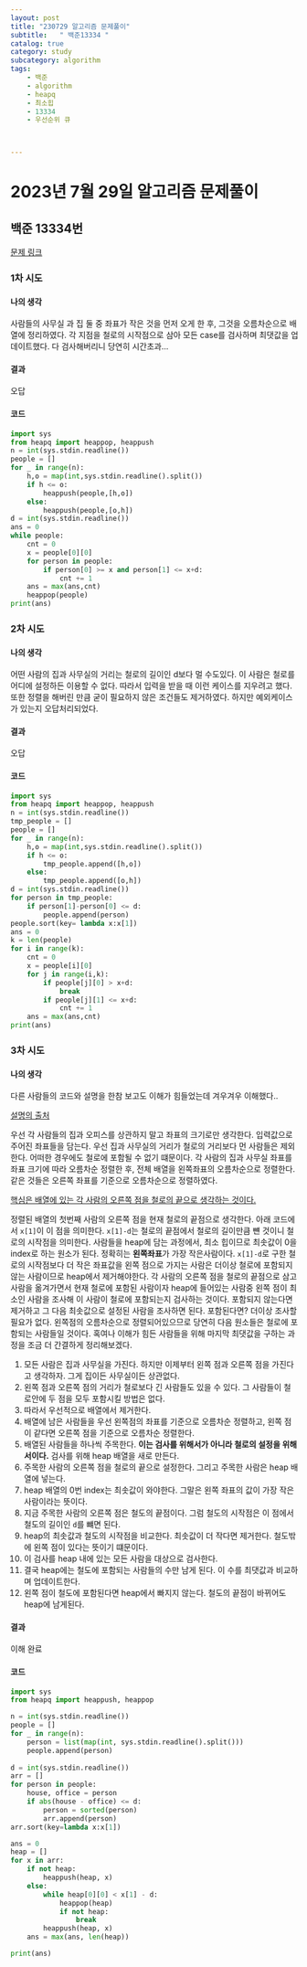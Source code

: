 ```yaml
---
layout: post
title: "230729 알고리즘 문제풀이"
subtitle:   " 백준13334 "
catalog: true
category: study
subcategory: algorithm
tags:
    - 백준
    - algorithm
    - heapq
    - 최소힙
    - 13334
    - 우선순위 큐



---
```


# 2023년 7월 29일 알고리즘 문제풀이

## 백준 13334번

[문제 링크](https://www.acmicpc.net/problem/13334)

### 1차 시도

#### 나의 생각

사람들의 사무실 과 집 둘 중 좌표가 작은 것을 먼저 오게 한 후, 그것을 오름차순으로 배열에 정리하였다. 각 지점을 철로의 시작점으로 삼아 모든 case를 검사하며 최댓값을 업데이트했다. 다 검사해버리니 당연히 시간초과...

#### 결과

오답

#### 코드

```python
import sys
from heapq import heappop, heappush
n = int(sys.stdin.readline())
people = []
for _ in range(n):
    h,o = map(int,sys.stdin.readline().split())
    if h <= o:
        heappush(people,[h,o])
    else:
        heappush(people,[o,h])
d = int(sys.stdin.readline())
ans = 0
while people:
    cnt = 0
    x = people[0][0]
    for person in people:
        if person[0] >= x and person[1] <= x+d:
            cnt += 1
    ans = max(ans,cnt)
    heappop(people)
print(ans)
```

### 2차 시도

#### 나의 생각

어떤 사람의 집과 사무실의 거리는 철로의 길이인 d보다 멀 수도있다. 이 사람은 철로를 어디에 설정하든 이용할 수 없다. 따라서 입력을 받을 때 이런 케이스를 지우려고 했다. 또한 정렬을 해버린 만큼 굳이 필요하지 않은 조건들도 제거하였다. 하지만 예외케이스가 있는지 오답처리되었다.

#### 결과

오답

#### 코드

```python
import sys
from heapq import heappop, heappush
n = int(sys.stdin.readline())
tmp_people = []
people = []
for _ in range(n):
    h,o = map(int,sys.stdin.readline().split())
    if h <= o:
        tmp_people.append([h,o])
    else:
        tmp_people.append([o,h])
d = int(sys.stdin.readline())
for person in tmp_people:
    if person[1]-person[0] <= d:
        people.append(person)
people.sort(key= lambda x:x[1])
ans = 0
k = len(people)
for i in range(k):
    cnt = 0
    x = people[i][0]
    for j in range(i,k):
        if people[j][0] > x+d:
            break
        if people[j][1] <= x+d:
            cnt += 1
    ans = max(ans,cnt)
print(ans)
```



### 3차 시도

#### 나의 생각

다른 사람들의 코드와 설명을 한참 보고도 이해가 힘들었는데 겨우겨우 이해했다..

[설명의 출처](https://chanhuiseok.github.io/posts/baek-28/)

우선 각 사람들의 집과 오피스를 상관하지 말고 좌표의 크기로만 생각한다. 입력값으로 주어진 좌표들을 담는다. 우선 집과 사무실의 거리가 철로의 거리보다 먼 사람들은 제외한다. 어떠한 경우에도 철로에 포함될 수 없기 떄문이다. 각 사람의 집과 사무실 좌표를 좌표 크기에 따라 오름차순 정렬한 후, 전체 배열을 왼쪽좌표의 오름차순으로 정렬한다. 같은 것들은 오른쪽 좌표를 기준으로 오름차순으로 정렬하였다. 

<u>핵심은 배열에 있는 각 사람의 오른쪽 점을 철로의 끝으로 생각하는 것이다.</u>

정렬된 배열의 첫번째 사람의 오른쪽 점을 현재 철로의 끝점으로 생각한다. 아래 코드에서 `x[1]`이 이 점을 의미한다. `x[1]-d`는 철로의 끝점에서 철로의 길이만큼 뺸 것이니 철로의 시작점을 의미한다. 사람들을 heap에 담는 과정에서, 최소 힙이므로 최솟값이 0을 index로 하는 원소가 된다. 정확히는 **왼쪽좌표**가 가장 작은사람이다. `x[1]-d`로 구한 철로의 시작점보다 더 작은 좌표값을 왼쪽 점으로 가지는 사람은 더이상 철로에 포함되지 않는 사람이므로 heap에서 제거해야한다. 각 사람의 오른쪽 점을 철로의 끝점으로 삼고 사람을 옮겨가면서 현재 철로에 포함된 사람이자 heap에 들어있는 사람중 왼쪽 점이 최소인 사람을 조사해 이 사람이 철로에 포함되는지 검사하는 것이다. 포함되지 않는다면 제거하고 그 다음 최솟값으로 설정된 사람을 조사하면 된다. 포함된다면? 더이상 조사할 필요가 없다. 왼쪽점의 오름차순으로 정렬되어있으므로 당연히 다음 원소들은 철로에 포함되는 사람들일 것이다. 혹여나 이해가 힘든 사람들을 위해 마지막 최댓값을 구하는 과정을 조금 더 간결하게 정리해보겠다.



1. 모든 사람은 집과 사무실을 가진다. 하지만 이제부터 왼쪽 점과 오른쪽 점을 가진다고 생각하자. 그게 집이든 사무실이든 상관없다.
2. 왼쪽 점과 오른쪽 점의 거리가 철로보다 긴 사람들도 있을 수 있다. 그 사람들이 철로안에 두 점을 모두 포함시킬 방법은 없다.
3. 따라서 우선적으로 배열에서 제거한다.
4. 배열에 남은 사람들을 우선 왼쪽점의 좌표를 기준으로 오름차순 정렬하고, 왼쪽 점이 같다면 오른쪽 점을 기준으로 오름차순 정렬한다.
5. 배열된 사람들을 하나씩 주목한다. **이는 검사를 위해서가 아니라 철로의 설정을 위해서이다.** 검사를 위해 heap 배열을 새로 만든다.
6. 주목한 사람의 오른쪽 점을 철로의 끝으로 설정한다. 그리고 주목한 사람은 heap 배열에 넣는다.
7. heap 배열의 0번 index는 최솟값이 와야한다. 그말은 왼쪽 좌표의 값이 가장 작은 사람이라는 뜻이다.
8. 지금 주목한 사람의 오른쪽 점은 철도의 끝점이다. 그럼 철도의 시작점은 이 점에서 철도의 길이인 `d`를 뺴면 된다.
9. heap의 최솟값과 철도의 시작점을 비교한다. 최솟값이 더 작다면 제거한다. 철도밖에 왼쪽 점이 있다는 뜻이기 떄문이다.
10. 이 검사를 heap 내에 있는 모든 사람을 대상으로 검사한다.
11. 결국 heap에는 철도에 포함되는 사람들의 수만 남게 된다. 이 수를 최댓값과 비교하며 업데이트한다.
12. 왼쪽 점이 철도에 포함된다면 heap에서 빠지지 않는다. 철도의 끝점이 바뀌어도 heap에 남게된다.



#### 결과

이해 완료

#### 코드

```python
import sys
from heapq import heappush, heappop

n = int(sys.stdin.readline())
people = []
for _ in range(n):
    person = list(map(int, sys.stdin.readline().split()))
    people.append(person)
 
d = int(sys.stdin.readline())
arr = []
for person in people:
    house, office = person
    if abs(house - office) <= d:
        person = sorted(person)
        arr.append(person)
arr.sort(key=lambda x:x[1])

ans = 0
heap = []
for x in arr:
    if not heap:
        heappush(heap, x)
    else:
        while heap[0][0] < x[1] - d:
            heappop(heap)
            if not heap:
                break
        heappush(heap, x)
    ans = max(ans, len(heap))

print(ans)
```

